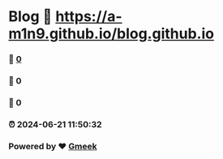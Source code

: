 # Blog :link: https://a-m1n9.github.io/blog.github.io 
### :page_facing_up: [0](https://a-m1n9.github.io/blog.github.io/tag.html) 
### :speech_balloon: 0 
### :hibiscus: 0 
### :alarm_clock: 2024-06-21 11:50:32 
### Powered by :heart: [Gmeek](https://github.com/Meekdai/Gmeek)
